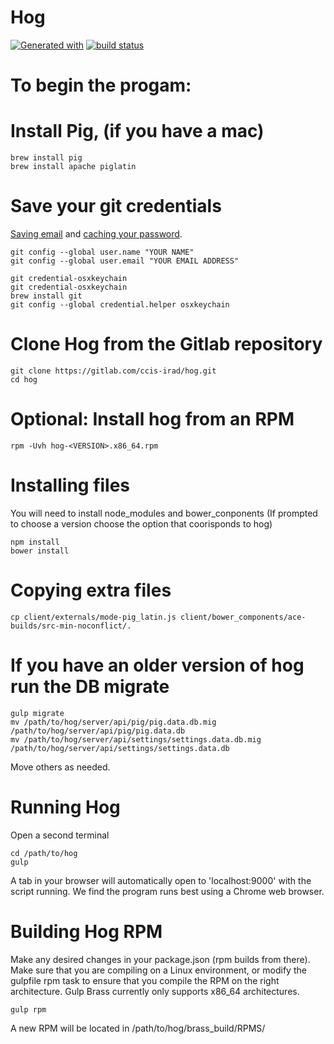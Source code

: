 # Hog
[![Generated with](https://img.shields.io/badge/generated%20with-bangular-blue.svg?style=flat-square)](https://github.com/42Zavattas/generator-bangular)
[![build status](https://gitlab.com/ccis-irad/hog/badges/development/build.svg?style=flat-square)](https://gitlab.com/ccis-irad/hog/commits/development)
# To begin the progam:

# Install Pig, (if you have a mac)
```
brew install pig
brew install apache piglatin
```

# Save your git credentials
[Saving email](https://help.github.com/articles/set-up-git/) and [caching your
password](https://help.github.com/articles/caching-your-github-password-in-git/).
```
git config --global user.name "YOUR NAME"
git config --global user.email "YOUR EMAIL ADDRESS"

git credential-osxkeychain
git credential-osxkeychain
brew install git
git config --global credential.helper osxkeychain
```
# Clone Hog from the Gitlab repository
```
git clone https://gitlab.com/ccis-irad/hog.git
cd hog
```
# Optional: Install hog from an RPM
```
rpm -Uvh hog-<VERSION>.x86_64.rpm
```

# Installing files
You will need to install node_modules and bower_conponents
(If prompted to choose a version choose the option that coorisponds to hog)
```
npm install
bower install
```

# Copying extra files
```
cp client/externals/mode-pig_latin.js client/bower_components/ace-builds/src-min-noconflict/.
```
# If you have an older version of hog run the DB migrate
```
gulp migrate
mv /path/to/hog/server/api/pig/pig.data.db.mig /path/to/hog/server/api/pig/pig.data.db
mv /path/to/hog/server/api/settings/settings.data.db.mig /path/to/hog/server/api/settings/settings.data.db
```
Move others as needed.


# Running Hog
Open a second terminal
```
cd /path/to/hog
gulp
```
A tab in your browser will automatically open to 'localhost:9000' with the script
running. We find the program runs best using a Chrome web browser.

# Building Hog RPM
Make any desired changes in your package.json (rpm builds from there).
Make sure that you are compiling on a Linux environment, or modify the gulpfile
rpm task to ensure that you compile the RPM on the right architecture.
Gulp Brass currently only supports x86_64 architectures.
```
gulp rpm
```
A new RPM will be located in /path/to/hog/brass_build/RPMS/
